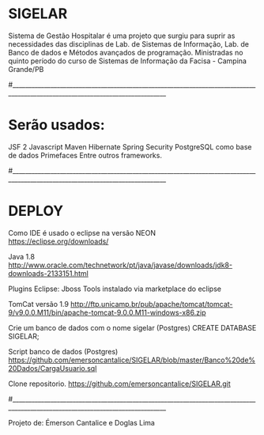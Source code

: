 # SIGELAR

Sistema de Gestão Hospitalar é uma projeto que surgiu para suprir as necessidades das disciplinas de Lab. de Sistemas de Informação, Lab. de Banco de dados e Métodos avançados de programação. Ministradas no quinto período do curso de Sistemas de Informação da Facisa - Campina Grande/PB

#_______________________________________________________________________________________________________________________________

# Serão usados:
JSF 2
Javascript
Maven
Hibernate
Spring Security
PostgreSQL como base de dados
Primefaces
Entre outros frameworks.

#_______________________________________________________________________________________________________________________________

# DEPLOY
Como IDE é usado o eclipse na versão NEON
https://eclipse.org/downloads/

Java 1.8
http://www.oracle.com/technetwork/pt/java/javase/downloads/jdk8-downloads-2133151.html

Plugins Eclipse:
Jboss Tools instalado via marketplace do eclipse

TomCat versão 1.9
http://ftp.unicamp.br/pub/apache/tomcat/tomcat-9/v9.0.0.M11/bin/apache-tomcat-9.0.0.M11-windows-x86.zip

Crie um banco de dados com o nome sigelar (Postgres)
CREATE DATABASE SIGELAR;

Script banco de dados (Postgres)
https://github.com/emersoncantalice/SIGELAR/blob/master/Banco%20de%20Dados/CargaUsuario.sql

Clone repositorio.
https://github.com/emersoncantalice/SIGELAR.git

#_______________________________________________________________________________________________________________________________

Projeto de:
Émerson Cantalice e Doglas Lima
